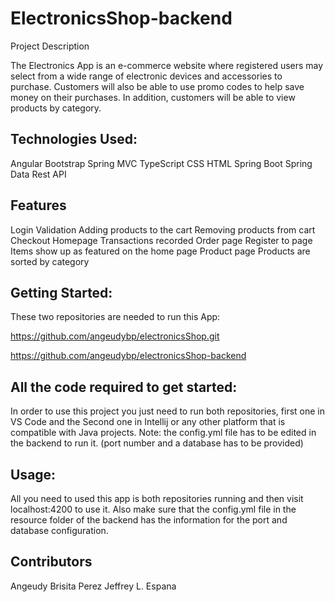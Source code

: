 # ElectronicsShop-backend

Project Description

The Electronics App is an e-commerce website where registered users may select from a wide range of electronic devices and accessories to purchase. 
Customers will also be able to use promo codes to help save money on their purchases. In addition, customers will be able to view products by category.

## Technologies Used:

Angular
Bootstrap 
Spring MVC
TypeScript
CSS
HTML
Spring Boot
Spring Data
Rest API

## Features

Login Validation
Adding products to the cart
Removing products from cart
Checkout
Homepage
Transactions recorded
Order page
Register to page
Items show up as featured on the home page
Product page
Products are sorted by category




## Getting Started:

These two repositories are needed to run this App:

https://github.com/angeudybp/electronicsShop.git


https://github.com/angeudybp/electronicsShop-backend





## All the code required to get started:

In order to use this project you just need to run both repositories, first one in VS Code and the Second one in Intellij or any other platform that is compatible with Java projects. Note: the config.yml file has to be edited in the backend to run it. (port number and a database has to be provided) 


## Usage:

All you need to used this app is both repositories running and then visit localhost:4200 to use it. Also make sure that the config.yml file in the resource folder of the backend has the information for the port and database configuration.

## Contributors
Angeudy Brisita Perez
Jeffrey L. Espana


